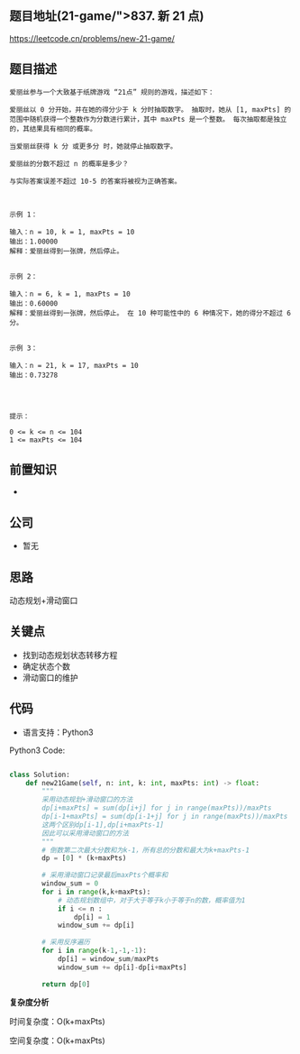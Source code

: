 
## 题目地址(21-game/">837. 新 21 点)

https://leetcode.cn/problems/new-21-game/

## 题目描述

```
爱丽丝参与一个大致基于纸牌游戏 “21点” 规则的游戏，描述如下：

爱丽丝以 0 分开始，并在她的得分少于 k 分时抽取数字。 抽取时，她从 [1, maxPts] 的范围中随机获得一个整数作为分数进行累计，其中 maxPts 是一个整数。 每次抽取都是独立的，其结果具有相同的概率。

当爱丽丝获得 k 分 或更多分 时，她就停止抽取数字。

爱丽丝的分数不超过 n 的概率是多少？

与实际答案误差不超过 10-5 的答案将被视为正确答案。

 

示例 1：

输入：n = 10, k = 1, maxPts = 10
输出：1.00000
解释：爱丽丝得到一张牌，然后停止。


示例 2：

输入：n = 6, k = 1, maxPts = 10
输出：0.60000
解释：爱丽丝得到一张牌，然后停止。 在 10 种可能性中的 6 种情况下，她的得分不超过 6 分。


示例 3：

输入：n = 21, k = 17, maxPts = 10
输出：0.73278


 

提示：

0 <= k <= n <= 104
1 <= maxPts <= 104
```

## 前置知识

- 

## 公司

- 暂无

## 思路
动态规划+滑动窗口

## 关键点

-  找到动态规划状态转移方程
-  确定状态个数
- 滑动窗口的维护

## 代码

- 语言支持：Python3

Python3 Code:

```python

class Solution:
    def new21Game(self, n: int, k: int, maxPts: int) -> float:
        """
        采用动态规划+滑动窗口的方法
        dp[i+maxPts] = sum(dp[i+j] for j in range(maxPts))/maxPts
        dp[i-1+maxPts] = sum(dp[i-1+j] for j in range(maxPts))/maxPts
        这两个区别dp[i-1],dp[i+maxPts-1]
        因此可以采用滑动窗口的方法
        """
        # 倒数第二次最大分数和为k-1，所有总的分数和最大为k+maxPts-1
        dp = [0] * (k+maxPts)
        
        # 采用滑动窗口记录最后maxPts个概率和
        window_sum = 0 
        for i in range(k,k+maxPts):
            # 动态规划数组中，对于大于等于k小于等于n的数，概率值为1
            if i <= n :
                dp[i] = 1
            window_sum += dp[i]
        
        # 采用反序遍历
        for i in range(k-1,-1,-1):
            dp[i] = window_sum/maxPts
            window_sum += dp[i]-dp[i+maxPts]
        
        return dp[0]


```


**复杂度分析**

时间复杂度：O(k+maxPts)

空间复杂度：O(k+maxPts)


